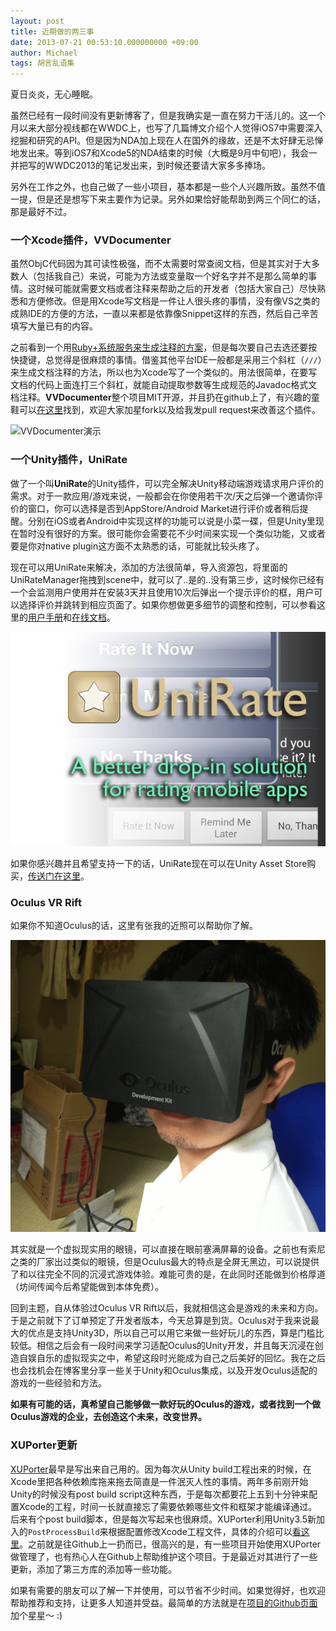 ```yaml
---
layout: post
title: 近期做的两三事
date: 2013-07-21 00:53:10.000000000 +09:00
author: Michael
tags: 胡言乱语集
---
```

夏日炎炎，无心睡眠。

虽然已经有一段时间没有更新博客了，但是我确实是一直在努力干活儿的。这一个月以来大部分视线都在WWDC上，也写了几篇博文介绍个人觉得iOS7中需要深入挖掘和研究的API。但是因为NDA加上现在人在国外的缘故，还是不太好肆无忌惮地发出来。等到iOS7和Xcode5的NDA结束的时候（大概是9月中旬吧），我会一并把写的WWDC2013的笔记发出来，到时候还要请大家多多捧场。

另外在工作之外，也自己做了一些小项目，基本都是一些个人兴趣所致。虽然不值一提，但是还是想写下来主要作为记录。另外如果恰好能帮助到两三个同仁的话，那是最好不过。

### 一个Xcode插件，VVDocumenter

虽然ObjC代码因为其可读性极强，而不太需要时常查阅文档，但是其实对于大多数人（包括我自己）来说，可能为方法或变量取一个好名字并不是那么简单的事情。这时候可能就需要文档或者注释来帮助之后的开发者（包括大家自己）尽快熟悉和方便修改。但是用Xcode写文档是一件让人很头疼的事情，没有像VS之类的成熟IDE的方便的方法，一直以来都是依靠像Snippet这样的东西，然后自己辛苦填写大量已有的内容。


之前看到一个用[Ruby+系统服务来生成注释的方案](http://blog.chukong-inc.com/index.php/2012/05/16/xcode4_fast_doxygen/)，但是每次要自己去选还要按快捷键，总觉得是很麻烦的事情。借鉴其他平台IDE一般都是采用三个斜杠（`///`）来生成文档注释的方法，所以也为Xcode写了一个类似的。用法很简单，在要写文档的代码上面连打三个斜杠，就能自动提取参数等生成规范的Javadoc格式文档注释。**VVDocumenter**整个项目MIT开源，并且扔在github上了，有兴趣的童鞋可以[在这里](https://github.com/onevcat/VVDocumenter-Xcode)找到，欢迎大家加星fork以及给我发pull request来改善这个插件。

![VVDocumenter演示](https://raw.github.com/onevcat/VVDocumenter-Xcode/master/ScreenShot.gif)

### 一个Unity插件，UniRate

做了一个叫**UniRate**的Unity插件，可以完全解决Unity移动端游戏请求用户评价的需求。对于一款应用/游戏来说，一般都会在你使用若干次/天之后弹一个邀请你评价的窗口，你可以选择是否到AppStore/Android Market进行评价或者稍后提醒。分别在iOS或者Android中实现这样的功能可以说是小菜一碟，但是Unity里现在暂时没有很好的方案。很可能你会需要花不少时间来实现一个类似功能，又或者要是你对native plugin这方面不太熟悉的话，可能就比较头疼了。

现在可以用UniRate来解决，添加的方法很简单，导入资源包，将里面的UniRateManager拖拽到scene中，就可以了..是的..没有第三步，这时候你已经有一个会监测用户使用并在安装3天并且使用10次后弹出一个提示评价的框，用户可以选择评价并跳转到相应页面了。如果你想做更多细节的调整和控制，可以参看这里的[用户手册](https://github.com/onevcat/UniRate/wiki/UniRate-Manual)和[在线文档](http://unirate.onevcat.com/reference/class_uni_rate.html)。

![UniRate](/assets/images/2013/UniRate.jpg)

如果你感兴趣并且希望支持一下的话，UniRate现在可以在Unity Asset Store购买，[传送门在这里](https://www.assetstore.unity3d.com/#/content/10116)。

### Oculus VR Rift

如果你不知道Oculus的话，这里有张我的近照可以帮助你了解。

![我的Oculus Rift](/assets/images/2013/oculus-me.png)

其实就是一个虚拟现实用的眼镜，可以直接在眼前塞满屏幕的设备。之前也有索尼之类的厂家出过类似的眼镜，但是Oculus最大的特点是全屏无黑边，可以说提供了和以往完全不同的沉浸式游戏体验。难能可贵的是，在此同时还能做到价格厚道（坊间传闻今后希望能做到本体免费）。

回到主题，自从体验过Oculus VR Rift以后，我就相信这会是游戏的未来和方向。于是之前就下了订单预定了开发者版本，今天总算是到货。Oculus对于我来说最大的优点是支持Unity3D，所以自己可以用它来做一些好玩儿的东西，算是门槛比较低。相信之后会有一段时间来学习适配Oculus的Unity开发，并且每天沉浸在创造自娱自乐的虚拟现实之中，希望这段时光能成为自己之后美好的回忆。我在之后也会找机会在博客里分享一些关于Unity和Oculus集成，以及开发Oculus适配的游戏的一些经验和方法。

**如果有可能的话，真希望自己能够做一款好玩的Oculus的游戏，或者找到一个做Oculus游戏的企业，去创造这个未来，改变世界。**

### XUPorter更新

[XUPorter](https://github.com/onevcat/XUPorter)最早是写出来自己用的。因为每次从Unity build工程出来的时候，在Xcode里把各种依赖库拖来拖去简直是一件泯灭人性的事情。两年多前刚开始Unity的时候没有post build script这种东西，于是每次都要花上五到十分钟来配置Xcode的工程，时间一长就直接忘了需要依赖哪些文件和框架才能编译通过。后来有个post build脚本，但是每次写起来也很麻烦。XUPorter利用Unity3.5新加入的`PostProcessBuild`来根据配置修改Xcode工程文件，具体的介绍可以[看这里](http://onevcat.com/2012/12/xuporter/)。之前就是往Github上一扔而已，很高兴的是，有一些项目开始使用XUPorter做管理了，也有热心人在Github上帮助维护这个项目。于是最近对其进行了一些更新，添加了第三方库的添加等一些功能。

如果有需要的朋友可以了解一下并使用，可以节省不少时间。如果觉得好，也欢迎帮助推荐和支持，让更多人知道并受益。最简单的方法就是在[项目的Github页面](https://github.com/onevcat/XUPorter)加个星星～ :)
